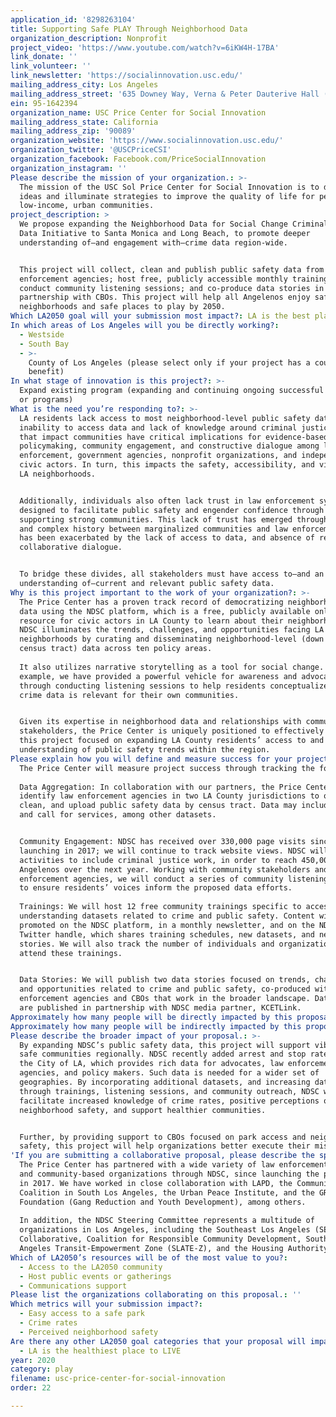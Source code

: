 ```yaml
---
application_id: '8298263104'
title: Supporting Safe PLAY Through Neighborhood Data
organization_description: Nonprofit
project_video: 'https://www.youtube.com/watch?v=6iKW4H-17BA'
link_donate: ''
link_volunteer: ''
link_newsletter: 'https://socialinnovation.usc.edu/'
mailing_address_city: Los Angeles
mailing_address_street: '635 Downey Way, Verna & Peter Dauterive Hall (VPD), 2nd Floor, Suite 207'
ein: 95-1642394
organization_name: USC Price Center for Social Innovation
mailing_address_state: California
mailing_address_zip: '90089'
organization_website: 'https://www.socialinnovation.usc.edu/'
organization_twitter: '@USCPriceCSI'
organization_facebook: Facebook.com/PriceSocialInnovation
organization_instagram: ''
Please describe the mission of your organization.: >-
  The mission of the USC Sol Price Center for Social Innovation is to develop
  ideas and illuminate strategies to improve the quality of life for people in
  low-income, urban communities.
project_description: >
  We propose expanding the Neighborhood Data for Social Change Criminal Justice
  Data Initiative to Santa Monica and Long Beach, to promote deeper
  understanding of—and engagement with—crime data region-wide. 


  This project will collect, clean and publish public safety data from law
  enforcement agencies; host free, publicly accessible monthly trainings;
  conduct community listening sessions; and co-produce data stories in
  partnership with CBOs. This project will help all Angelenos enjoy safe
  neighborhoods and safe places to play by 2050.
Which LA2050 goal will your submission most impact?: LA is the best place to PLAY
In which areas of Los Angeles will you be directly working?:
  - Westside
  - South Bay
  - >-
    County of Los Angeles (please select only if your project has a countywide
    benefit)
In what stage of innovation is this project?: >-
  Expand existing program (expanding and continuing ongoing successful projects
  or programs)
What is the need you’re responding to?: >-
  LA residents lack access to most neighborhood-level public safety data. The
  inability to access data and lack of knowledge around criminal justice issues
  that impact communities have critical implications for evidence-based
  policymaking, community engagement, and constructive dialogue among law
  enforcement, government agencies, nonprofit organizations, and independent
  civic actors. In turn, this impacts the safety, accessibility, and vibrancy of
  LA neighborhoods.


  Additionally, individuals also often lack trust in law enforcement systems
  designed to facilitate public safety and engender confidence through
  supporting strong communities. This lack of trust has emerged through a long
  and complex history between marginalized communities and law enforcement, but
  has been exacerbated by the lack of access to data, and absence of resulting
  collaborative dialogue.


  To bridge these divides, all stakeholders must have access to—and an
  understanding of—current and relevant public safety data.
Why is this project important to the work of your organization?: >-
  The Price Center has a proven track record of democratizing neighborhood-level
  data using the NDSC platform, which is a free, publicly available online
  resource for civic actors in LA County to learn about their neighborhoods.
  NDSC illuminates the trends, challenges, and opportunities facing LA County
  neighborhoods by curating and disseminating neighborhood-level (down to the
  census tract) data across ten policy areas.
   
  It also utilizes narrative storytelling as a tool for social change. For
  example, we have provided a powerful vehicle for awareness and advocacy
  through conducting listening sessions to help residents conceptualize how
  crime data is relevant for their own communities.


  Given its expertise in neighborhood data and relationships with community
  stakeholders, the Price Center is uniquely positioned to effectively implement
  this project focused on expanding LA County residents’ access to and
  understanding of public safety trends within the region.
Please explain how you will define and measure success for your project.: >-
  The Price Center will measure project success through tracking the following:
   
  Data Aggregation: In collaboration with our partners, the Price Center will
  identify law enforcement agencies in two LA County jurisdictions to obtain,
  clean, and upload public safety data by census tract. Data may include arrests
  and call for services, among other datasets.


  Community Engagement: NDSC has received over 330,000 page visits since
  launching in 2017; we will continue to track website views. NDSC will scale up
  activities to include criminal justice work, in order to reach 450,000
  Angelenos over the next year. Working with community stakeholders and law
  enforcement agencies, we will conduct a series of community listening sessions
  to ensure residents’ voices inform the proposed data efforts.
   
  Trainings: We will host 12 free community trainings specific to accessing and
  understanding datasets related to crime and public safety. Content will be
  promoted on the NDSC platform, in a monthly newsletter, and on the NDSC
  Twitter handle, which shares training schedules, new datasets, and new data
  stories. We will also track the number of individuals and organizations who
  attend these trainings.


  Data Stories: We will publish two data stories focused on trends, challenges,
  and opportunities related to crime and public safety, co-produced with law
  enforcement agencies and CBOs that work in the broader landscape. Data stories
  are published in partnership with NDSC media partner, KCETLink.
Approximately how many people will be directly impacted by this proposal?: '563068'
Approximately how many people will be indirectly impacted by this proposal?: '10200000'
Please describe the broader impact of your proposal.: >-
  By expanding NDSC’s public safety data, this project will support vibrant and
  safe communities regionally. NDSC recently added arrest and stop rate data for
  the City of LA, which provides rich data for advocates, law enforcement
  agencies, and policy makers. Such data is needed for a wider set of
  geographies. By incorporating additional datasets, and increasing data access
  through trainings, listening sessions, and community outreach, NDSC will
  facilitate increased knowledge of crime rates, positive perceptions of
  neighborhood safety, and support healthier communities.


  Further, by providing support to CBOs focused on park access and neighborhood
  safety, this project will help organizations better execute their missions.
'If you are submitting a collaborative proposal, please describe the specific role of partner organizations in the project.': >
  The Price Center has partnered with a wide variety of law enforcement agencies
  and community-based organizations through NDSC, since launching the platform
  in 2017. We have worked in close collaboration with LAPD, the Community
  Coalition in South Los Angeles, the Urban Peace Institute, and the GRYD
  Foundation (Gang Reduction and Youth Development), among others.
   
  In addition, the NDSC Steering Committee represents a multitude of
  organizations in Los Angeles, including the Southeast Los Angeles (SELA)
  Collaborative, Coalition for Responsible Community Development, South Los
  Angeles Transit-Empowerment Zone (SLATE-Z), and the Housing Authority of LA.
Which of LA2050’s resources will be of the most value to you?:
  - Access to the LA2050 community
  - Host public events or gatherings
  - Communications support
Please list the organizations collaborating on this proposal.: ''
Which metrics will your submission impact?:
  - Easy access to a safe park
  - Crime rates
  - Perceived neighborhood safety
Are there any other LA2050 goal categories that your proposal will impact?:
  - LA is the healthiest place to LIVE
year: 2020
category: play
filename: usc-price-center-for-social-innovation
order: 22

---
```

